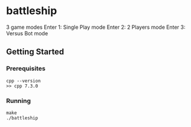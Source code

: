 # battleship
3 game modes
Enter 1: Single Play mode
Enter 2: 2 Players mode
Enter 3: Versus Bot mode

## Getting Started
### Prerequisites
```
cpp --version
>> cpp 7.3.0
```
### Running
```
make
./battleship
```
